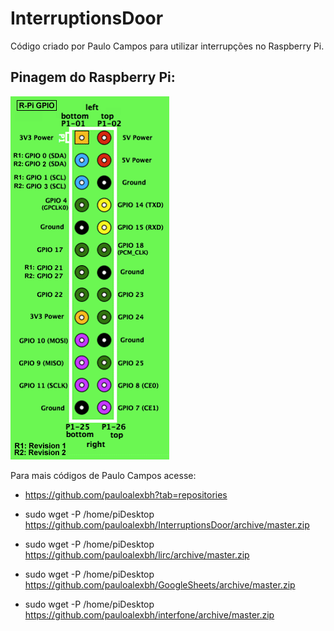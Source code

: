 # InterruptionsDoor
Código criado por Paulo Campos para utilizar interrupções no Raspberry Pi.

## Pinagem do Raspberry Pi:

![Alt Text](https://github.com/pauloalexbh/interfone/blob/master/Imagens/Pinagem_rev_1.png)

Para mais códigos de Paulo Campos acesse:

* https://github.com/pauloalexbh?tab=repositories

* sudo wget -P /home/piDesktop https://github.com/pauloalexbh/InterruptionsDoor/archive/master.zip

* sudo wget -P /home/piDesktop https://github.com/pauloalexbh/lirc/archive/master.zip

* sudo wget -P /home/piDesktop https://github.com/pauloalexbh/GoogleSheets/archive/master.zip

* sudo wget -P /home/piDesktop https://github.com/pauloalexbh/interfone/archive/master.zip
